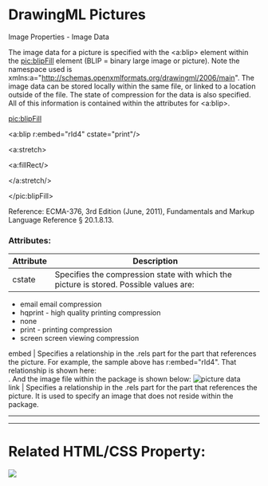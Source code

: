 # DrawingML Pictures

Image Properties - Image Data

The image data for a picture is specified with the <a:blip> element within the <pic:blipFill> element (BLIP = binary large image or picture). Note the namespace used is xmlns:a="http://schemas.openxmlformats.org/drawingml/2006/main". The image data can be stored locally within the same file, or linked to a location outside of the file. The state of compression for the data is also specified. All of this information is contained within the attributes for <a:blip>.

<pic:blipFill>

<a:blip r:embed="rId4" cstate="print"/>

<a:stretch>

<a:fillRect/>

</a:stretch/>

</pic:blipFill>

Reference: ECMA-376, 3rd Edition (June, 2011), Fundamentals and Markup Language Reference § 20.1.8.13.

### Attributes:

| Attribute | Description                                                                            |
| --------- | -------------------------------------------------------------------------------------- |
| cstate    | Specifies the compression state with which the picture is stored. Possible values are: |

- email email compression
- hqprint - high quality printing compression
- none
- print - printing compression
- screen screen viewing compression

embed | Specifies a relationship in the .rels part for the part that references the picture. For example, the sample above has r:embed="rId4". That relationship is shown here:  
<Relationship Id="rID4" Type="http://schemas.openxmlformats.org/officeDocument/2006/relationships/image" Target="media/image1.jpg/">. And the image file within the package is shown below: ![picture data](drwImages\drwImageData.gif)  
link | Specifies a relationship in the .rels part for the part that references the picture. It is used to specify an image that does not reside within the package.

---

---

# Related HTML/CSS Property:

<img src="http://www.google.com/intl/en_ALL/images/srpr/logo1w.png"/>
